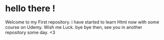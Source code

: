 # hello there ! 
Welcome to my First repository.
i have started to learn Html now with some course on Udemy.
Wish me Luck.
bye bye then, see you in another repository some day. <3
